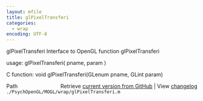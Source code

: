 ```yaml
---
layout: mfile
title: glPixelTransferi
categories:
  - wrap
encoding: UTF-8
---
```


glPixelTransferi  Interface to OpenGL function glPixelTransferi

usage:  glPixelTransferi( pname, param )

C function:  void glPixelTransferi(GLenum pname, GLint param)


<div class="code_header" style="text-align:right;">
  <span style="float:left;">Path&nbsp;&nbsp;</span> <span class="counter">Retrieve <a href=
  "https://raw.github.com/Psychtoolbox-3/Psychtoolbox-3/beta/./PsychOpenGL/MOGL/wrap/glPixelTransferi.m">current version from GitHub</a> | View <a href=
  "https://github.com/Psychtoolbox-3/Psychtoolbox-3/commits/beta/./PsychOpenGL/MOGL/wrap/glPixelTransferi.m">changelog</a></span>
</div>
<div class="code">
  <code>./PsychOpenGL/MOGL/wrap/glPixelTransferi.m</code>
</div>
